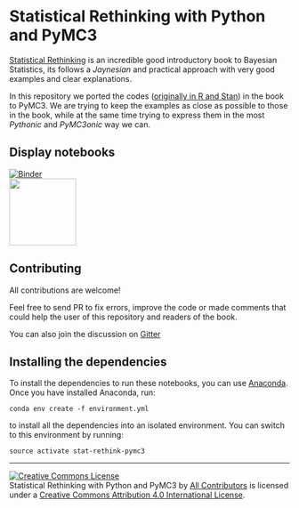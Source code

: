 # Statistical Rethinking with Python and PyMC3

[Statistical Rethinking](http://xcelab.net/rm/statistical-rethinking/) is an incredible good introductory book to Bayesian Statistics, its follows a _Jaynesian_ and practical approach with very good examples and clear explanations.

In this repository we ported the codes ([originally in R and Stan](https://github.com/rmcelreath/rethinking)) in the book to PyMC3. We are trying to keep the examples as close as possible to those in the book, while at the same time trying to express them in the most _Pythonic_ and _PyMC3onic_ way we can.

## Display notebooks
[![Binder](https://mybinder.org/badge.svg)](https://mybinder.org/v2/gh/pymc-devs/resources/master?filepath=Rethinking)  
[<img src="http://nbviewer.jupyter.org/static/img/nav_logo.svg" width=120>](http://nbviewer.jupyter.org/github/pymc-devs/resources/blob/master/Rethinking)  

## Contributing

All contributions are welcome!

Feel free to send PR to fix errors, improve the code or made comments that could help the user of this repository and readers of the book.

You can also join the discussion on [Gitter](https://gitter.im/Statistical-Rethinking-with-Python-and-PyMC3/Lobby)

## Installing the dependencies

To install the dependencies to run these notebooks, you can use
[Anaconda](https://www.continuum.io/downloads). Once you have installed
Anaconda, run:

    conda env create -f environment.yml

to install all the dependencies into an isolated environment. You can switch to
this environment by running:

    source activate stat-rethink-pymc3


---

<a rel="license" href="http://creativecommons.org/licenses/by/4.0/"><img alt="Creative Commons License" style="border-width:0" src="https://i.creativecommons.org/l/by/4.0/88x31.png" /></a><br /><span>Statistical Rethinking with Python and PyMC3</span> by <a xmlns:cc="http://creativecommons.org/ns#" href="https://github.com/aloctavodia/Statistical-Rethinking-with-Python-and-PyMC3/graphs/contributors" property="cc:attributionName" rel="cc:attributionURL">All Contributors</a> is licensed under a <a rel="license" href="http://creativecommons.org/licenses/by/4.0/">Creative Commons Attribution 4.0 International License</a>.
